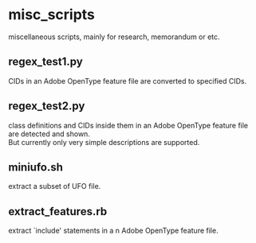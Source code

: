 # misc_scripts
miscellaneous scripts, mainly for research, memorandum or etc.

## regex_test1.py
CIDs in an Adobe OpenType feature file are converted to specified CIDs.

## regex_test2.py
class definitions and CIDs inside them in an Adobe OpenType feature file are detected and shown.  
But currently only very simple descriptions are supported.

## miniufo.sh
extract a subset of UFO file.

## extract_features.rb
extract `include' statements in a n Adobe OpenType feature file.
